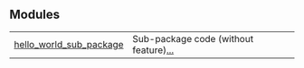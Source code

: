
Modules
 ---
| | |
|:---|:---|
| [hello_world_sub_package](./hello_world_sub_package.md) | Sub-package code (without feature)[...](./hello_world_sub_package.md) |
